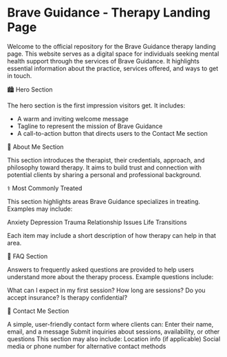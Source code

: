 # Brave Guidance - Therapy Landing Page

Welcome to the official repository for the Brave Guidance therapy landing page. This website serves as a digital space for individuals seeking mental health support through the services of Brave Guidance. It highlights essential information about the practice, services offered, and ways to get in touch.

🏙️ Hero Section

The hero section is the first impression visitors get. It includes:
- A warm and inviting welcome message
- Tagline to represent the mission of Brave Guidance
- A call-to-action button that directs users to the Contact Me section

👤 About Me Section

This section introduces the therapist, their credentials, approach, and philosophy toward therapy. It aims to build trust and connection with potential clients by sharing a personal and professional background.

⚕️ Most Commonly Treated

This section highlights areas Brave Guidance specializes in treating. Examples may include:

Anxiety
Depression
Trauma
Relationship Issues
Life Transitions

Each item may include a short description of how therapy can help in that area.

🤔 FAQ Section

Answers to frequently asked questions are provided to help users understand more about the therapy process. Example questions include:

What can I expect in my first session?
How long are sessions?
Do you accept insurance?
Is therapy confidential?

📨 Contact Me Section

A simple, user-friendly contact form where clients can:
Enter their name, email, and a message
Submit inquiries about sessions, availability, or other questions
This section may also include:
Location info (if applicable)
Social media or phone number for alternative contact methods